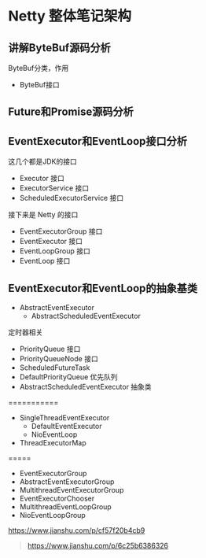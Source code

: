 # Netty 整体笔记架构
## 讲解ByteBuf源码分析
ByteBuf分类，作用

- ByteBuf接口


## Future和Promise源码分析

## EventExecutor和EventLoop接口分析

这几个都是JDK的接口
- Executor 接口
- ExecutorService  接口
- ScheduledExecutorService 接口

接下来是 Netty 的接口
- EventExecutorGroup 接口
- EventExecutor 接口
- EventLoopGroup 接口
- EventLoop 接口
   
## EventExecutor和EventLoop的抽象基类 
- AbstractEventExecutor
    - AbstractScheduledEventExecutor
  
定时器相关

- PriorityQueue 接口
- PriorityQueueNode 接口
- ScheduledFutureTask
- DefaultPriorityQueue 优先队列
- AbstractScheduledEventExecutor 抽象类

===========

- SingleThreadEventExecutor
    - DefaultEventExecutor
    - NioEventLoop
- ThreadExecutorMap

=====
- EventExecutorGroup
- AbstractEventExecutorGroup
- MultithreadEventExecutorGroup
- EventExecutorChooser
- MultithreadEventLoopGroup
- NioEventLoopGroup


https://www.jianshu.com/p/cf57f20b4cb9
> https://www.jianshu.com/p/6c25b6386326